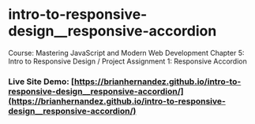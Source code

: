 # intro-to-responsive-design__responsive-accordion
Course: Mastering JavaScript and Modern Web Development Chapter 5: Intro to Responsive Design / Project Assignment 1: Responsive Accordion

### Live Site Demo: [https://brianhernandez.github.io/intro-to-responsive-design__responsive-accordion/](https://brianhernandez.github.io/intro-to-responsive-design__responsive-accordion/)
